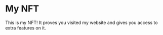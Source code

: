 # My NFT

This is my NFT! It proves you visited my website and gives you access to extra
features on it.

